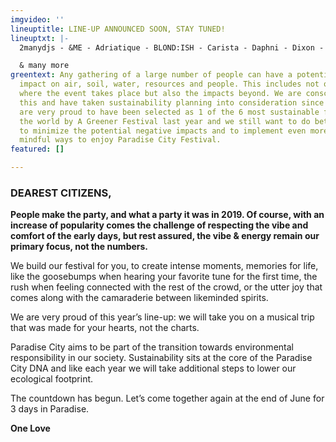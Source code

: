 ```yaml
---
imgvideo: ''
lineuptitle: LINE-UP ANNOUNCED SOON, STAY TUNED!
lineuptxt: |-
  2manydjs - &ME - Adriatique - BLOND:ISH - Carista - Daphni - Dixon - DJ Koze - Edward - Egyptian Lover - Folamour - Gerd Janson - Jan Blomqvist & Band - John Talabot - Jungle By Night - map.ache live - Mind Against - Motor City Drum Ensemble - Nu Guinea (Live band) - Polo & Pan (Dj set) - SKATEBÅRD - Todd Terje (Dj set)

  & many more
greentext: Any gathering of a large number of people can have a potential negative
  impact on air, soil, water, resources and people. This includes not only the location
  where the event takes place but also the impacts beyond. We are conscious about
  this and have taken sustainability planning into consideration since day one. We
  are very proud to have been selected as 1 of the 6 most sustainable festivals in
  the world by A Greener Festival last year and we still want to do better. We promise
  to minimize the potential negative impacts and to implement even more ecologically
  mindful ways to enjoy Paradise City Festival.
featured: []

---
```

### **DEAREST CITIZENS,**

**People make the party, and what a party it was in 2019. Of course, with an increase of popularity comes the challenge of respecting the vibe and comfort of the early days, but rest assured, the vibe & energy remain our primary focus, not the numbers.**

We build our festival for you, to create intense moments, memories for life, like the goosebumps when hearing your favorite tune for the first time, the rush when feeling connected with the rest of the crowd, or the utter joy that comes along with the camaraderie between likeminded spirits.

We are very proud of this year’s line-up: we will take you on a musical trip that was made for your hearts, not the charts.

Paradise City aims to be part of the transition towards environmental responsibility in our society. Sustainability sits at the core of the Paradise City DNA and like each year we will take additional steps to lower our ecological footprint.

The countdown has begun. Let’s come together again at the end of June for 3 days in Paradise.

**One Love**